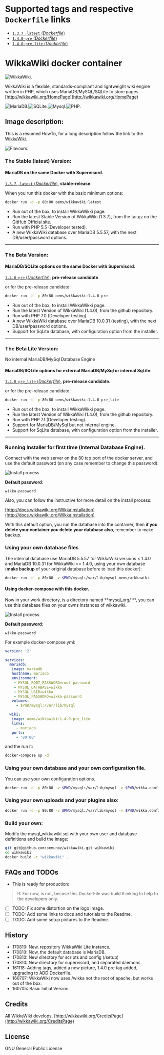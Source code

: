 # Supported tags and respective `Dockerfile` links

-	[`1.3.7` , `latest` (*Dockerfile*)](https://github.com/oemunoz/wikkawiki/blob/master/Dockerfile)
-	[`1.4.0-pre` (*Dockerfile*)](https://github.com/oemunoz/wikkawiki/blob/1.4.0-pre/Dockerfile)
-	[`1.4.0-pre_lite` (*Dockerfile*)](https://github.com/oemunoz/wikkawiki/blob/1.4.0-pre_lite/Dockerfile)

# WikkaWiki docker container
![WikkaWiki.](https://github.com/oemunoz/wikkawiki/raw/master/images/wikkawikiWizzard.png)

WikkaWiki is a flexible, standards-compliant and lightweight wiki engine written in PHP, which uses MariaDB/MySQL/SQLite to store pages.
[http://wikkawiki.org/HomePage](http://wikkawiki.org/HomePage)

![MariaDB.](https://github.com/oemunoz/wikkawiki/raw/master/images/mariadb.png)![SQLite.](https://github.com/oemunoz/wikkawiki/raw/master/images/sqlite.jpg)![Mysql.](https://github.com/oemunoz/wikkawiki/raw/master/images/MySQL.png)![PHP.](https://github.com/oemunoz/wikkawiki/raw/master/images/php.png)

## Image description:

This is a resumed HowTo, for a long description follow the link to the [WikkaWiki](http://wikkawiki.org/Wikka-Docker).

![Flavours.](https://github.com/oemunoz/wikkawiki/raw/master/images/flavours.png)

### The Stable (latest) Version:

#### MariaDB on the same Docker with Supervisord.
[`1.3.7` , `latest` (*Dockerfile*)](https://github.com/oemunoz/wikkawiki/blob/master/Dockerfile), **stable-release**.

When you run this docker with the basic minimum options:

```bash
docker run -d -p 80:80 oems/wikkawiki:latest
```

- Run out of the box, to install WikkaWikki page.
- Run the latest Stable Version of WikkaWiki (1.3.7), from the tar.gz on the GitHub Official site.
- Run with PHP 5.5 (Developer tested).
- A new WikkaWiki database over MariaDB 5.5.57, with the next DB/user/password options.

----

### The Beta Version:

#### MariaDB/SQLite options on the same Docker with Supervisord.
[`1.4.0-pre` (*Dockerfile*)](https://github.com/oemunoz/wikkawiki/blob/1.4.0-pre/Dockerfile), **pre-release candidate**.

or for the pre-release candidate:

```bash
docker run -d -p 80:80 oems/wikkawiki:1.4.0-pre
```

- Run out of the box, to install WikkaWikki page.
- Run the latest Version of WikkaWiki (1.4.0), from the github repository.
- Run with PHP 7.0 (Developer testing).
- A new WikkaWiki database over MariaDB 10.0.31 (testing), with the next DB/user/password options.
- Support for SqLite database, with configuration option from the installer.

----

### The Beta Lite Version:
No internal MariaDB/MySql Database Engine

#### MariaDB/SQLite options for external MariaDB/MySql or internal SqLite.
[`1.4.0-pre_lite` (*Dockerfile*)](https://github.com/oemunoz/wikkawiki/blob/1.4.0-pre_lite/Dockerfile), **pre-release candidate**.

or for the pre-release candidate:

```bash
docker run -d -p 80:80 oems/wikkawiki:1.4.0-pre_lite
```

- Run out of the box, to install WikkaWikki page.
- Run the latest Version of WikkaWiki (1.4.0), from the github repository.
- Run with PHP 7.1 (Developer testing).
- Support for MariaDB/MySql but not internal engine.
- Support for SqLite database, with configuration option from the installer.

----

### Running Installer for first time (Internal Database Engine).

Connect with the web server on the 80 tcp port of the docker server, and use the default password (on any case remember to change this password):

![Install process.](https://github.com/oemunoz/wikkawiki/raw/master/images/database_user.png)

**Default password**:
```text
wikka-password
```

Also, you can follow the instructive for more detail on the install process:

[http://docs.wikkawiki.org/WikkaInstallation](http://docs.wikkawiki.org/WikkaInstallation)

With this default option, you run the database into the container, then **if you delete your container you delete your database also**, remember to make backup.

### Using your own database files

The internal database use MariaDB 5.5.57 for WikkaWiki versions < 1.4.0 and MariaDB 10.0.31 for WikkaWiki >= 1.4.0, using your own database (**make backup** of your original database before to load this docker):

```bash
docker run -d -p 80:80 -v $PWD/mysql:/var/lib/mysql oems/wikkawiki
```

#### Using docker-compose with this docker.
Now in your work directory, is a directory named **mysql_org/ **, you can use this database files on your owns instances of wikkawiki.

![Install process.](https://github.com/oemunoz/wikkawiki/raw/master/images/wizzard_dockercomposer.png)

**Default password**:
```text
wikka-password
```

For example docker-compose.yml:

```yaml
version: '2'

services:
  mariadb:
   image: mariadb
   hostname: mariadb
   environment:
    - MYSQL_ROOT_PASSWORD=root-password
    - MYSQL_DATABASE=wikka
    - MYSQL_USER=wikka
    - MYSQL_PASSWORD=wikka-password
   volumes:
     - $PWD/mysql:/var/lib/mysql

  wiki:
   image: oems/wikkawiki:1.4.0-pre_lite
   links:
     - mariadb
   ports:
     - '80:80'
```
and the run it:
```bash
docker-compose up -d
```

### Using your own database and your own configuration file.

You can use your own configuration options.

```bash
docker run -d -p 80:80 -v $PWD/mysql:/var/lib/mysql -v $PWD/wikka.config.php:/var/www/html/wikka/wikka.config.php oems/wikkawiki
```

### Using your own uploads and your plugins also:

```bash
docker run -d -p 80:80 -v $PWD/mysql:/var/lib/mysql -v $PWD/wikka.config.php:/var/www/html/wikka/wikka.config.php -v $PWD/uploads:/var/www/html/wikka/uploads -v $PWD/plugins:/var/www/html/wikka/plugins oems/wikkawiki
```

### Build your own:

Modify the mysql_wikkawiki.sql with your own user and database definitions and build the image:

```bash
git git@github.com:oemunoz/wikkawiki.git wikkawiki
cd wikkawiki
docker build -t "wikkawiki" .
```

## FAQs and TODOs

- This is ready for production:

> R: For now, is not, becose this DockerFile was build thinking to help to the developers only.

- [ ] TODO: Fix some distortion on the logo image.
- [ ] TODO: Add some links to docs and tutorials to the Readme.
- [ ] TODO: Add some setup pictures to the Readme.

## History

- 170810: New, repository WikkaWiki Lite instance.
- 170810: Now, the default database is MariaDB.
- 170810: New directory for scripts and config (/setup)
- 170810: New directory for supervisord, and separated daemons.
- 161118: Adding tags, added a new picture, 1.4.0 pre tag added, upgrading to ADD Dockerfile.
- 160707: WikkaWiki now uses /wikka not the root of apache, but works out of the box.
- 160705: Basic Initial Version.

## Credits

All WikkaWiki develops.
[http://wikkawiki.org/CreditsPage](http://wikkawiki.org/CreditsPage)

## License

GNU General Public License
